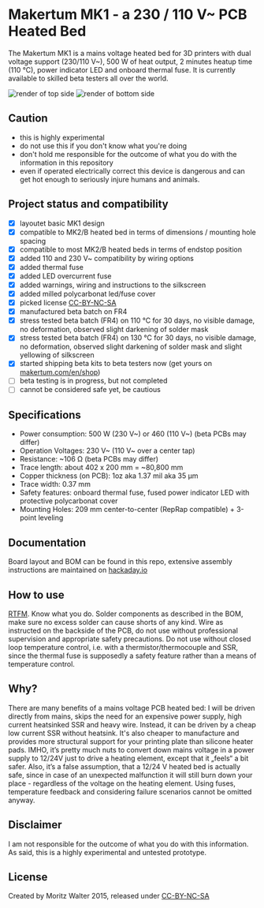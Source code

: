 # Makertum MK1 - a 230 / 110 V~ PCB Heated Bed
The Makertum MK1 is a mains voltage heated bed for 3D printers with dual voltage support (230/110 V~), 500 W of heat output, 2 minutes heatup time (110 °C), power indicator LED and onboard thermal fuse. It is currently available to skilled beta testers all over the world.

![render of top side](https://cdn.hackaday.io/images/7579811449431756922.png)
![render of bottom side](https://cdn.hackaday.io/images/5494491449432442830.png)

## Caution
- this is highly experimental
- do not use this if you don't know what you're doing
- don't hold me responsible for the outcome of what you do with the information in this repository
- even if operated electrically correct this device is dangerous and can get hot enough to seriously injure humans and animals.

## Project status and compatibility
- [x] layoutet basic MK1 design
- [x] compatible to MK2/B heated bed in terms of dimensions / mounting hole spacing
- [x] compatible to most MK2/B heated beds in terms of endstop position
- [x] added 110 and 230 V~ compatibility by wiring options
- [x] added thermal fuse
- [x] added LED overcurrent fuse
- [x] added warnings, wiring and instructions to the silkscreen
- [x] added milled polycarbonat led/fuse cover
- [x] picked license [CC-BY-NC-SA](http://creativecommons.org/licenses/by-nc-sa/3.0/legalcode)
- [x] manufactured beta batch on FR4
- [x] stress tested beta batch (FR4) on 110 °C for 30 days, no visible damage, no deformation, observed slight darkening of solder mask
- [x] stress tested beta batch (FR4) on 130 °C for 30 days, no visible damage, no deformation, observed slight darkening of solder mask and slight yellowing of silkscreen
- [x] started shipping beta kits to beta testers now (get yours on [makertum.com/en/shop](http://www.makertum.com/en/shop))
- [ ] beta testing is in progress, but not completed
- [ ] cannot be considered safe yet, be cautious

## Specifications
- Power consumption:	500 W (230 V~) or 460 (110 V~) (beta PCBs may differ)
- Operation Voltages:	230 V~ (110 V~ over a center tap)
- Resistance:	~106 Ω (beta PCBs may differ)
- Trace length: about 402 x 200 mm = ~80,800 mm
- Copper thickness (on PCB):	1oz aka 1.37 mil aka 35 µm
- Trace width:	0.37 mm
- Safety features: onboard thermal fuse, fused power indicator LED with protective polycarbonat cover
- Mounting Holes: 209 mm center-to-center (RepRap compatible) + 3-point leveling

## Documentation
Board layout and BOM can be found in this repo, extensive assembly instructions are maintained on [hackaday.io](https://hackaday.io/project/8671/instructions)

## How to use
[RTFM](https://hackaday.io/project/8671/instructions). Know what you do. Solder components as described in the BOM, make sure no excess solder can cause shorts of any kind. Wire as instructed on the backside of the PCB, do not use without professional supervision and appropriate safety precautions. Do not use without closed loop temperature control, i.e. with a thermistor/thermocouple and SSR, since the thermal fuse is supposedly a safety feature rather than a means of temperature control.

## Why?
There are many benefits of a mains voltage PCB heated bed: I will be driven directly from mains, skips the need for an expensive power supply, high current heatsinked SSR and heavy wire. Instead, it can be driven by a cheap low current SSR without heatsink. It's also cheaper to manufacture and provides more structural support for your printing plate than silicone heater pads.
IMHO, it’s pretty much nuts to convert down mains voltage in a power supply to 12/24V just to drive a heating element, except that it „feels“ a bit safer. Also, it’s a false assumption, that a 12/24 V heated bed is actually safe, since in case of an unexpected malfunction it will still burn down your place - regardless of the voltage on the heating element. Using fuses, temperature feedback and considering failure scenarios cannot be omitted anyway.

## Disclaimer
I am not responsible for the outcome of what you do with this information. As said, this is a highly experimental and untested prototype.

## License
Created by Moritz Walter 2015, released under [CC-BY-NC-SA](http://creativecommons.org/licenses/by-nc-sa/3.0/legalcode)
